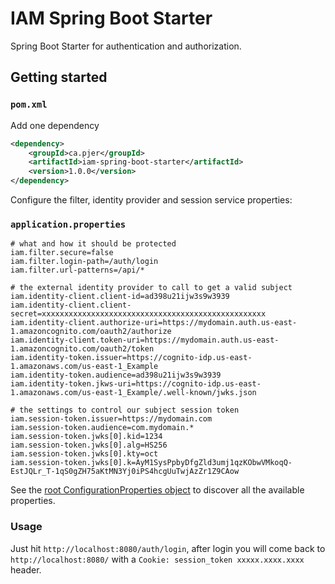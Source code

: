 # IAM Spring Boot Starter

Spring Boot Starter for authentication and authorization.

## Getting started

### `pom.xml`

Add one dependency

```xml
<dependency>
    <groupId>ca.pjer</groupId>
    <artifactId>iam-spring-boot-starter</artifactId>
    <version>1.0.0</version>
</dependency>
```

Configure the filter, identity provider and session service properties:  

### `application.properties`

```properties
# what and how it should be protected
iam.filter.secure=false
iam.filter.login-path=/auth/login
iam.filter.url-patterns=/api/*

# the external identity provider to call to get a valid subject
iam.identity-client.client-id=ad398u21ijw3s9w3939
iam.identity-client.client-secret=xxxxxxxxxxxxxxxxxxxxxxxxxxxxxxxxxxxxxxxxxxxxxxxxxx
iam.identity-client.authorize-uri=https://mydomain.auth.us-east-1.amazoncognito.com/oauth2/authorize
iam.identity-client.token-uri=https://mydomain.auth.us-east-1.amazoncognito.com/oauth2/token
iam.identity-token.issuer=https://cognito-idp.us-east-1.amazonaws.com/us-east-1_Example
iam.identity-token.audience=ad398u21ijw3s9w3939
iam.identity-token.jkws-uri=https://cognito-idp.us-east-1.amazonaws.com/us-east-1_Example/.well-known/jwks.json

# the settings to control our subject session token
iam.session-token.issuer=https://mydomain.com
iam.session-token.audience=com.mydomain.*
iam.session-token.jwks[0].kid=1234
iam.session-token.jwks[0].alg=HS256
iam.session-token.jwks[0].kty=oct
iam.session-token.jwks[0].k=AyM1SysPpbyDfgZld3umj1qzKObwVMkoqQ-EstJQLr_T-1qS0gZH75aKtMN3Yj0iPS4hcgUuTwjAzZr1Z9CAow
```

See the [root ConfigurationProperties object](src/main/java/ca/pjer/iam/config/AuthProperties.java) to discover all the available properties.

### Usage

Just hit `http://localhost:8080/auth/login`, after login you will come back to `http://localhost:8080/` with a `Cookie: session_token xxxxx.xxxx.xxxx` header.
